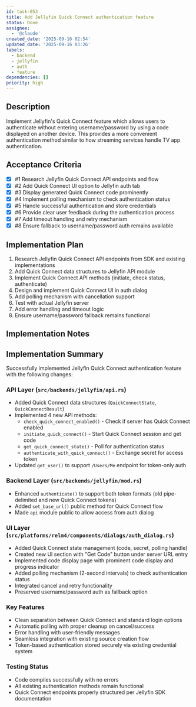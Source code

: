 ```yaml
---
id: task-053
title: Add Jellyfin Quick Connect authentication feature
status: Done
assignee:
  - '@claude'
created_date: '2025-09-16 02:54'
updated_date: '2025-09-16 03:26'
labels:
  - backend
  - jellyfin
  - auth
  - feature
dependencies: []
priority: high
---
```


## Description

Implement Jellyfin's Quick Connect feature which allows users to authenticate without entering username/password by using a code displayed on another device. This provides a more convenient authentication method similar to how streaming services handle TV app authentication.

## Acceptance Criteria
<!-- AC:BEGIN -->
- [x] #1 Research Jellyfin Quick Connect API endpoints and flow
- [x] #2 Add Quick Connect UI option to Jellyfin auth tab
- [x] #3 Display generated Quick Connect code prominently
- [x] #4 Implement polling mechanism to check authentication status
- [x] #5 Handle successful authentication and store credentials
- [x] #6 Provide clear user feedback during the authentication process
- [x] #7 Add timeout handling and retry mechanism
- [x] #8 Ensure fallback to username/password auth remains available
<!-- AC:END -->


## Implementation Plan

1. Research Jellyfin Quick Connect API endpoints from SDK and existing implementations
2. Add Quick Connect data structures to Jellyfin API module
3. Implement Quick Connect API methods (initiate, check status, authenticate)
4. Design and implement Quick Connect UI in auth dialog
5. Add polling mechanism with cancellation support
6. Test with actual Jellyfin server
7. Add error handling and timeout logic
8. Ensure username/password fallback remains functional

## Implementation Notes

## Implementation Summary

Successfully implemented Jellyfin Quick Connect authentication feature with the following changes:

### API Layer (`src/backends/jellyfin/api.rs`)
- Added Quick Connect data structures (`QuickConnectState`, `QuickConnectResult`)
- Implemented 4 new API methods:
  - `check_quick_connect_enabled()` - Check if server has Quick Connect enabled
  - `initiate_quick_connect()` - Start Quick Connect session and get code
  - `get_quick_connect_state()` - Poll for authentication status
  - `authenticate_with_quick_connect()` - Exchange secret for access token
- Updated `get_user()` to support `/Users/Me` endpoint for token-only auth

### Backend Layer (`src/backends/jellyfin/mod.rs`)
- Enhanced `authenticate()` to support both token formats (old pipe-delimited and new Quick Connect tokens)
- Added `set_base_url()` public method for Quick Connect flow
- Made `api` module public to allow access from auth dialog

### UI Layer (`src/platforms/relm4/components/dialogs/auth_dialog.rs`)
- Added Quick Connect state management (code, secret, polling handle)
- Created new UI section with "Get Code" button under server URL entry
- Implemented code display page with prominent code display and progress indicator
- Added polling mechanism (2-second intervals) to check authentication status
- Integrated cancel and retry functionality
- Preserved username/password auth as fallback option

### Key Features
- Clean separation between Quick Connect and standard login options
- Automatic polling with proper cleanup on cancel/success
- Error handling with user-friendly messages
- Seamless integration with existing source creation flow
- Token-based authentication stored securely via existing credential system

### Testing Status
- Code compiles successfully with no errors
- All existing authentication methods remain functional
- Quick Connect endpoints properly structured per Jellyfin SDK documentation
